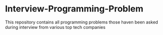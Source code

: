 # Interview-Programming-Problem
This repository contains all programming problems those haven been asked during interview from various top tech companies
